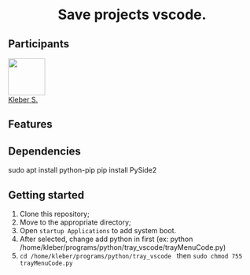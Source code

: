 <h1 align="center">

<br>
Save projects vscode.
</h1>


## Participants

[<img src="https://avatars0.githubusercontent.com/u/15957216?s=460&v=4" width="75px;"/>](https://github.com/DevKleber) <br />
[Kleber S.](https://github.com/DevKleber)
## Features

## Dependencies  

sudo apt install python-pip
pip install PySide2

## Getting started

1. Clone this repository;
2. Move to the appropriate directory;<br />
3. Open `startup Applications` to add system boot.<br />
4. After selected, change add python in first (ex: python /home/kleber/programs/python/tray_vscode/trayMenuCode.py)
5. `cd /home/kleber/programs/python/tray_vscode ` then `sudo chmod 755 trayMenuCode.py`
